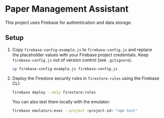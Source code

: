 # Paper Management Assistant

This project uses Firebase for authentication and data storage.

## Setup

1. Copy `firebase-config-example.js` to `firebase-config.js` and replace the placeholder values with your Firebase project credentials.
   Keep `firebase-config.js` out of version control (see `.gitignore`).

   ```bash
   cp firebase-config-example.js firebase-config.js
   ```

2. Deploy the Firestore security rules in `firestore.rules` using the Firebase CLI:

   ```bash
   firebase deploy --only firestore:rules
   ```

   You can also test them locally with the emulator:

   ```bash
   firebase emulators:exec --project <project-id> "npm test"
   ```

